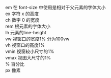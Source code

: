 em 在 font-size 中使用是相对于父元素的字体大小  
ex 字符 x 的高度  
ch 数字 0 的宽度  
rem 根元素的字体大小  
lh 元素的line-height  
vw 视窗口的宽度1% 分为100vw  
vh 视窗口的高度1%  
vmin 视窗较小尺寸的1%  
vmax 视图大尺寸的1%  
% 百分比  
px 像素  
